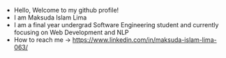 * Hello, Welcome to my github profile!
* I am Maksuda Islam Lima
* I am a final year undergrad Software Engineering student and currently focusing on Web Development and NLP
* How to reach me -> https://www.linkedin.com/in/maksuda-islam-lima-063/


<!--
**kima063/kima063** is a ✨ _special_ ✨ repository because its `README.md` (this file) appears on your GitHub profile.

Here are some ideas to get you started:

- 🔭 I’m currently working on ...
- 🌱 I’m currently learning ...
- 👯 I’m looking to collaborate on ...
- 🤔 I’m looking for help with ...
- 💬 Ask me about ...
- 📫 How to reach me: ...
- 😄 Pronouns: ...
- ⚡ Fun fact: ...
-->
